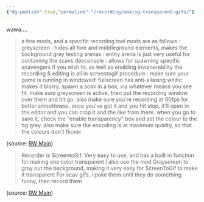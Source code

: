 ```yaml
---
{"dg-publish":true,"permalink":"/recording/making-transparent-gifs/"}
---
```


wawa....

> a few mods, and a specific recording tool
> mods are as follows :
> greyscreen : hides all fore and middleground elements, makes the background grey
> testing arenas : entity arena is just very useful for containing the scavs
> devconsole : allows for spawning specific scavengers if you wish to, as well as enabling invulnerability
> the recording & editing is all in screentogif 
> procedure :
> make sure your game is running in windowed! fullscreen has anti-aliasing whihc makes it blurry. spawn a scav in a box, via whatever means you see fit. make sure greyscreen is active, then put the recording window over them and hit go. also make sure you're recording at 60fps for better smoothness. once you've got it and you hit stop, it'll open in the editor and you can crop it and the like from there. when you go to save it, check the "enable transparency" box and set the colour to the bg grey. also make sure the encoding is at maximum quality, so that the colours don't flicker

(source: [RW Main](https://discord.com/channels/291184728944410624/1118078892796825670/1141447706699649165))


> Recorder is ScreentoGif. Very easy to use, and has a built in function for making one color transparent I also use the mod Grayscreen to gray out the background, making it very easy for ScreenToGif to make it transparent For scav gifs, i poke them until they do something funny, then record them

(source: [RW Main](https://discord.com/channels/291184728944410624/1118078892796825670/1141447420304171110))


